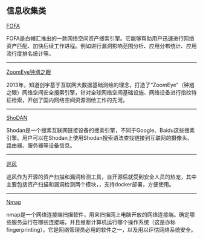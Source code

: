 ## 信息收集类 

[FOFA](https://fofa.so/)

FOFA是白帽汇推出的一款网络空间资产搜索引擎。它能够帮助用户迅速进行网络资产匹配、加快后续工作进程。例如进行漏洞影响范围分析、应用分布统计、应用流行度排名统计等。

---
[ZoomEye钟馗之眼](https://www.zoomeye.org/)


2013年，知道创宇基于互联网大数据基础测绘的理念，打造了“ZoomEye”（钟馗之眼）网络空间安全搜索引擎，针对全球网络空间基础设施、网络设备进行指纹特征检索，开创了国内网络空间资源测绘工作的先河。

---
[ShoDAN](https://www.shodan.io/)

Shodan是一个搜素互联网链接设备的搜索引擎，不同于Google、Baidu这些搜素引擎。用户可以在Shodan上使用Shodan搜索语法查找链接到互联网的摄像头、路由器、服务器等设备信息。

---
[巡风](https://github.com/ysrc/xunfeng)

巡风作为开源的资产扫描和漏洞检测工具，自开源后就受到安全人员的热宠，其中主要包括资产扫描和漏洞检测两个模块，，支持docker部署，方便使用。

---
[Nmap](https://github.com/nmap/nmap)

nmap是一个网络连接端扫描软件，用来扫描网上电脑开放的网络连接端。确定哪些服务运行在哪些连接端，并且推断计算机运行哪个操作系统（这是亦称 fingerprinting）。它是网络管理员必用的软件之一，以及用以评估网络系统安全。